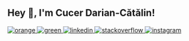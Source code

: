 ## Hey 👋, I'm Cucer Darian-Cătălin!  

<a href="https://leetcode.com/cucerdariancatalin" target="_blank">
<img src=https://img.shields.io/badge/leetcode-%23000000.svg?&style=for-the-badge&logo=leetcode&logoColor=white alt=orange style="margin-bottom: 5px;" />
</a>
<a href="https://www.hackerrank.com/dariancucer" target="_blank">
<img src=https://img.shields.io/badge/hackerrank-%231E77B5.svg?&style=for-the-badge&logo=hackerrank&logoColor=white alt=green style="margin-bottom: 5px;" />
</a>
<a href="https://linkedin.com/in/cucerdariancatalin" target="_blank">
<img src=https://img.shields.io/badge/linkedin-%231E77B5.svg?&style=for-the-badge&logo=linkedin&logoColor=white alt=linkedin style="margin-bottom: 5px;" />
</a>
<a href="https://stackoverflow.com/users/https://stackoverflow.com/users/16528677/darian-cătălin-cucer" target="_blank">
<img src=https://img.shields.io/badge/stackoverflow-%23F28032.svg?&style=for-the-badge&logo=stackoverflow&logoColor=white alt=stackoverflow style="margin-bottom: 5px;" />
<a href="https://instagram.com/cucerdariancatalin" target="_blank">
<img src=https://img.shields.io/badge/instagram-%23000000.svg?&style=for-the-badge&logo=instagram&logoColor=white alt=instagram style="margin-bottom: 5px;" />
</a>
